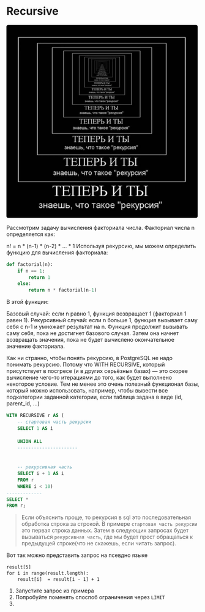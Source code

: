 # Recursive

<img src=".Recursive_images/399f4161.png" width="500"/>

Рассмотрим задачу вычисления факториала числа. Факториал числа n определяется как:

n! = n * (n-1) * (n-2) * ... * 1
Используя рекурсию, мы можем определить функцию для вычисления факториала:

```py
def factorial(n):
    if n == 1:
        return 1
    else:
        return n * factorial(n-1)
```

В этой функции:

Базовый случай: если n равно 1, функция возвращает 1 (факториал 1 равен 1).
Рекурсивный случай: если n больше 1, функция вызывает саму себя с n-1 и умножает результат на n.
Функция продолжит вызывать саму себя, пока не достигнет базового случая. Затем она начнет возвращать значения, пока не
будет вычислено окончательное значение факториала.

Как ни странно, чтобы понять рекурсию, в PostgreSQL не надо понимать рекурсию. Потому что WITH RECURSIVE, который
присутствует в посгресе (и в других серьёзных базах) — это скорее вычисление чего-то итерациями до того, как будет
выполнено некоторое условие.
Тем не менее это очень полезный функционал базы, который можно использовать, например, чтобы вывести все подкатегории
заданной категории, если таблица задана в виде (id, parent_id, ...)

```sql
WITH RECURSIVE r AS (
    -- стартовая часть рекурсии 
    SELECT 1 AS i

    UNION ALL
    ----------------------


    -- рекурсивная часть
    SELECT i + 1 AS i
    FROM r
    WHERE i < 10)
-------------
SELECT *
FROM r;
```

> Если объяснить проще, то рекурсия в sql это последовательная обработка строка за строкой.
> В примере `стартовая часть рекурсии` это первая строка данных. Затем в следующих запросах будет
> вызываться `рекурсивная часть`, где мы будет прост обращаться к предыдущей строке(что не скажешь, если читать запрос).

Вот так можно представить запрос на псевдно языке

```
result[5]
for i in range(result.length):
    result[i]  = result[i - 1] + 1
```

1. Запустите запрос из примера
2. Попробуйте поменять споспоб ограничения через `LIMIT`
3. 